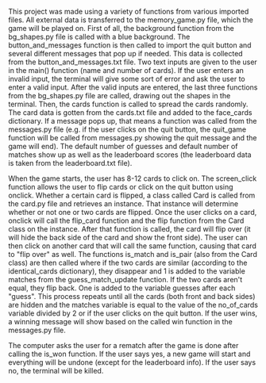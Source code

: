 This project was made using a variety of functions from various imported files. All external data is transferred to
the memory_game.py file, which the game will be played on. First of all, the background function from the
bg_shapes.py file is called with a blue background. The button_and_messages function is then called to import the
quit button and several different messages that pop up if needed. This data is collected from the
button_and_messages.txt file. Two text inputs are given to the user in the main() function (name and number of
cards). If the user enters an invalid input, the terminal will give some sort of error and ask the user to enter a
valid input. After the valid inputs are entered, the last three functions from the bg_shapes.py file are called,
drawing out the shapes in the terminal. Then, the cards function is called to spread the cards randomly. The card
data is gotten from the cards.txt file and added to the face_cards dictionary. If a message pops up, that means a
function was called from the messages.py file (e.g. if the user clicks on the quit button, the quit_game function
will be called from messages.py showing the quit message and the game will end). The default number of guesses and
default number of matches show up as well as the leaderboard scores (the leaderboard data is taken from the
leaderboard.txt file).

When the game starts, the user has 8-12 cards to click on. The screen_click function allows the user to flip
cards or click on the quit button using onclick. Whether a certain card is flipped, a class called Card is called
from the card.py file and retrieves an instance. That instance will determine whether or not one or two cards are
flipped. Once the user clicks on a card, onclick will call the flip_card function and the flip function from the
Card class on the instance. After that function is called, the card will flip over (it will hide the back side
of the card and show the front side). The user can then click on another card that will call the same function,
causing that card to "flip over" as well. The functions is_match and is_pair (also from the Card class) are then
called where if the two cards are similar (according to the identical_cards dictionary), they disappear and 1 is
added to the variable matches from the guess_match_update function. If the two cards aren't equal, they flip back.
One is added to the variable guesses after each "guess". This process repeats until all the cards (both front and
back sides) are hidden and the matches variable is equal to the value of the no_of_cards variable divided by 2 or
if the user clicks on the quit button. If the user wins, a winning message will show based on the called win
function in the messages.py file.

The computer asks the user for a rematch after the game is done after calling the is_won function. If the user
says yes, a new game will start and everything will be undone (except for the leaderboard info). If the user says
no, the terminal will be killed.
